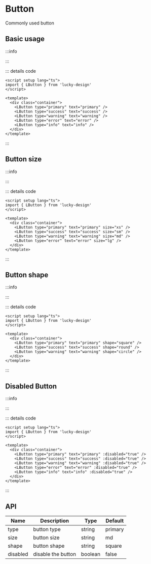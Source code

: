 # Button

<script setup>
import Basic from '../examples/button/basic.vue'
import Size from '../examples/button/size.vue'
import Shape from '../examples/button/shape.vue'
import Disabled from '../examples/button/disabled.vue'
</script>

Commonly used button

## Basic usage

:::info

<Basic />

:::

::: details code

```vue
<script setup lang="ts">
import { LButton } from 'lucky-design'
</script>

<template>
  <div class="container">
    <LButton type="primary" text="primary" />
    <LButton type="success" text="success" />
    <LButton type="warning" text="warning" />
    <LButton type="error" text="error" />
    <LButton type="info" text="info" />
  </div>
</template>
```

:::

## Button size

:::info

<Size />

:::

::: details code

```vue
<script setup lang="ts">
import { LButton } from 'lucky-design'
</script>

<template>
  <div class="container">
    <LButton type="primary" text="primary" size="xs" />
    <LButton type="success" text="success" size="sm" />
    <LButton type="warning" text="warning" size="md" />
    <LButton type="error" text="error" size="lg" />
  </div>
</template>
```

:::

## Button shape

:::info

<Shape />

:::

::: details code

```vue
<script setup lang="ts">
import { LButton } from 'lucky-design'
</script>

<template>
  <div class="container">
    <LButton type="primary" text="primary" shape="square" />
    <LButton type="success" text="success" shape="round" />
    <LButton type="warning" text="warning" shape="circle" />
  </div>
</template>
```

:::

## Disabled Button

:::info

<Disabled />

:::

::: details code

```vue
<script setup lang="ts">
import { LButton } from 'lucky-design'
</script>

<template>
  <div class="container">
    <LButton type="primary" text="primary" :disabled="true" />
    <LButton type="success" text="success" :disabled="true" />
    <LButton type="warning" text="warning" :disabled="true" />
    <LButton type="error" text="error" :disabled="true" />
    <LButton type="info" text="info" :disabled="true" />
  </div>
</template>
```

:::

## API

| Name     | Description        | Type    | Default |
| -------- | ------------------ | ------- | ------- |
| type     | button type        | string  | primary |
| size     | button size        | string  | md      |
| shape    | button shape       | string  | square  |
| disabled | disable the button | boolean | false   |
